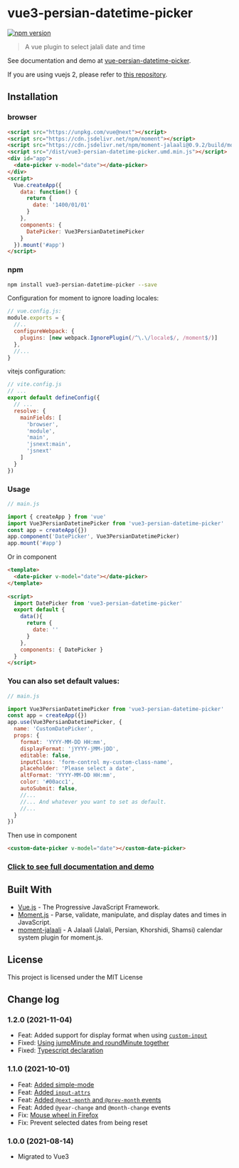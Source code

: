# vue3-persian-datetime-picker

[![npm version](https://badge.fury.io/js/vue3-persian-datetime-picker.svg)](https://www.npmjs.com/package/vue3-persian-datetime-picker)

> A vue plugin to select jalali date and time

See documentation and demo at [vue-persian-datetime-picker](https://talkhabi.github.io/vue-persian-datetime-picker).

If you are using vuejs 2, please refer to [this repository](https://talkhabi.github.io/vue-persian-datetime-picker).

## Installation
### browser
```html
<script src="https://unpkg.com/vue@next"></script>
<script src="https://cdn.jsdelivr.net/npm/moment"></script>
<script src="https://cdn.jsdelivr.net/npm/moment-jalaali@0.9.2/build/moment-jalaali.js"></script>
<script src="/dist/vue3-persian-datetime-picker.umd.min.js"></script>
<div id="app">
  <date-picker v-model="date"></date-picker>
</div>
<script>
  Vue.createApp({
    data: function() {
      return {
        date: '1400/01/01'
      }
    },
    components: {
      DatePicker: Vue3PersianDatetimePicker
    }
  }).mount('#app')
</script>
```

### npm
```bash
npm install vue3-persian-datetime-picker --save
```

Configuration for moment to ignore loading locales:
```javascript
// vue.config.js:
module.exports = {
  //..
  configureWebpack: {
    plugins: [new webpack.IgnorePlugin(/^\.\/locale$/, /moment$/)]
  },
  //...
}
```

vitejs configuration:
```javascript
// vite.config.js
// ...
export default defineConfig({
  // ...
  resolve: {
    mainFields: [
      'browser',
      'module',
      'main',
      'jsnext:main',
      'jsnext'
    ]
  }
})
```


### Usage
```javascript
// main.js

import { createApp } from 'vue'
import Vue3PersianDatetimePicker from 'vue3-persian-datetime-picker'
const app = createApp({})
app.component('DatePicker', Vue3PersianDatetimePicker)
app.mount('#app')
```
Or in component
```html
<template>
  <date-picker v-model="date"></date-picker>
</template>
 
<script>
  import DatePicker from 'vue3-persian-datetime-picker'
  export default {
    data(){
      return {
        date: ''
      }
    },
    components: { DatePicker }
  }
</script>
```


### You can also set default values: 
```javascript
// main.js

import Vue3PersianDatetimePicker from 'vue3-persian-datetime-picker'
const app = createApp({})
app.use(Vue3PersianDatetimePicker, {
  name: 'CustomDatePicker',
  props: {
    format: 'YYYY-MM-DD HH:mm',
    displayFormat: 'jYYYY-jMM-jDD',
    editable: false,
    inputClass: 'form-control my-custom-class-name',
    placeholder: 'Please select a date',
    altFormat: 'YYYY-MM-DD HH:mm',
    color: '#00acc1',
    autoSubmit: false,
    //...
    //... And whatever you want to set as default.
    //...
  }
})
```
Then use in component
```html
<custom-date-picker v-model="date"></custom-date-picker>
```

### [Click to see full documentation and demo](https://talkhabi.github.io/vue-persian-datetime-picker)

## Built With
* [Vue.js](https://vuejs.org/) - The Progressive JavaScript Framework.
* [Moment.js](https://momentjs.com/) - Parse, validate, manipulate, and display dates and times in JavaScript.
* [moment-jalaali](https://github.com/jalaali/moment-jalaali) - A Jalaali (Jalali, Persian, Khorshidi, Shamsi) calendar system plugin for moment.js.


## License

This project is licensed under the MIT License


## Change log

### 1.2.0 (2021-11-04)
 * Feat: Added support for display format when using [`custom-input`](https://talkhabi.github.io/vue-persian-datetime-picker/guide/custom-input.html)
 * Fixed: [Using jumpMinute and roundMinute together](https://github.com/talkhabi/vue-persian-datetime-picker/issues/182)
 * Fixed: [Typescript declaration](https://github.com/talkhabi/vue3-persian-datetime-picker/issues/4)

### 1.1.0 (2021-10-01)
 * Feat: [Added simple-mode](https://talkhabi.github.io/vue-persian-datetime-picker/#/simple-mode)
 * Feat: [Added `input-attrs`](https://github.com/talkhabi/vue-persian-datetime-picker/issues/170)
 * Feat: [Added `@next-month` and `@prev-month` events](https://github.com/talkhabi/vue-persian-datetime-picker/issues/176)
 * Feat: Added `@year-change` and `@month-change` events
 * Fix: [Mouse wheel in Firefox](https://github.com/talkhabi/vue-persian-datetime-picker/issues/174)
 * Fix: Prevent selected dates from being reset

### 1.0.0 (2021-08-14)
  * Migrated to Vue3

